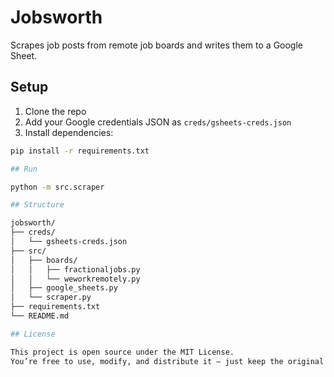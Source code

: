 # Jobsworth

Scrapes job posts from remote job boards and writes them to a Google Sheet.

## Setup

1. Clone the repo  
2. Add your Google credentials JSON as `creds/gsheets-creds.json`  
3. Install dependencies:

```bash
pip install -r requirements.txt

## Run

python -m src.scraper

## Structure

jobsworth/
├── creds/
│   └── gsheets-creds.json
├── src/
│   ├── boards/
│   │   ├── fractionaljobs.py
│   │   └── weworkremotely.py
│   ├── google_sheets.py
│   └── scraper.py
├── requirements.txt
└── README.md

## License

This project is open source under the MIT License.
You’re free to use, modify, and distribute it — just keep the original license and credit intact.
